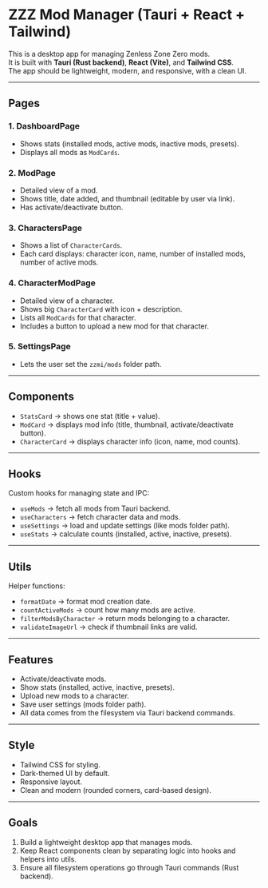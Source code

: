 # ZZZ Mod Manager (Tauri + React + Tailwind)

This is a desktop app for managing Zenless Zone Zero mods.  
It is built with **Tauri (Rust backend)**, **React (Vite)**, and **Tailwind CSS**.  
The app should be lightweight, modern, and responsive, with a clean UI.

---

## Pages

### 1. DashboardPage

- Shows stats (installed mods, active mods, inactive mods, presets).
- Displays all mods as `ModCards`.

### 2. ModPage

- Detailed view of a mod.
- Shows title, date added, and thumbnail (editable by user via link).
- Has activate/deactivate button.

### 3. CharactersPage

- Shows a list of `CharacterCards`.
- Each card displays: character icon, name, number of installed mods, number of active mods.

### 4. CharacterModPage

- Detailed view of a character.
- Shows big `CharacterCard` with icon + description.
- Lists all `ModCards` for that character.
- Includes a button to upload a new mod for that character.

### 5. SettingsPage

- Lets the user set the `zzmi/mods` folder path.

---

## Components

- `StatsCard` → shows one stat (title + value).
- `ModCard` → displays mod info (title, thumbnail, activate/deactivate button).
- `CharacterCard` → displays character info (icon, name, mod counts).

---

## Hooks

Custom hooks for managing state and IPC:

- `useMods` → fetch all mods from Tauri backend.
- `useCharacters` → fetch character data and mods.
- `useSettings` → load and update settings (like mods folder path).
- `useStats` → calculate counts (installed, active, inactive, presets).

---

## Utils

Helper functions:

- `formatDate` → format mod creation date.
- `countActiveMods` → count how many mods are active.
- `filterModsByCharacter` → return mods belonging to a character.
- `validateImageUrl` → check if thumbnail links are valid.

---

## Features

- Activate/deactivate mods.
- Show stats (installed, active, inactive, presets).
- Upload new mods to a character.
- Save user settings (mods folder path).
- All data comes from the filesystem via Tauri backend commands.

---

## Style

- Tailwind CSS for styling.
- Dark-themed UI by default.
- Responsive layout.
- Clean and modern (rounded corners, card-based design).

---

## Goals

1. Build a lightweight desktop app that manages mods.
2. Keep React components clean by separating logic into hooks and helpers into utils.
3. Ensure all filesystem operations go through Tauri commands (Rust backend).
